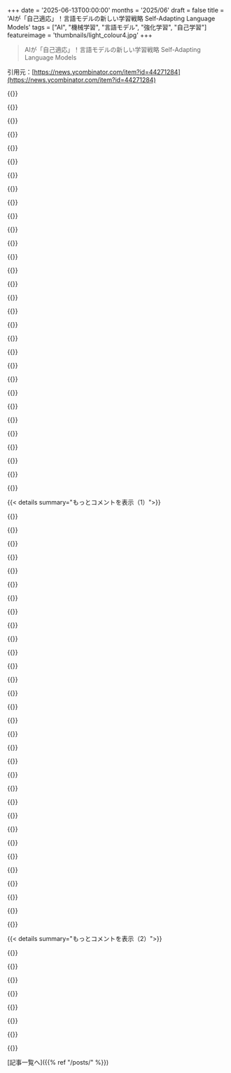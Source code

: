 +++
date = '2025-06-13T00:00:00'
months = '2025/06'
draft = false
title = 'AIが「自己適応」！言語モデルの新しい学習戦略 Self-Adapting Language Models'
tags = ["AI", "機械学習", "言語モデル", "強化学習", "自己学習"]
featureimage = 'thumbnails/light_colour4.jpg'
+++

> AIが「自己適応」！言語モデルの新しい学習戦略 Self-Adapting Language Models

引用元：[https://news.ycombinator.com/item?id=44271284](https://news.ycombinator.com/item?id=44271284)




{{<matomeQuote body="自己編集アプローチ、賢いね！<br>RLを使ってモデルが自分で学習しやすいように情報を再構築するんだ。<br>人間が数学と歴史でノートの取り方を変えるみたいに、知識の種類によって最適な表現があるって洞察がキモ。<br>知&#38263;組み込みの結果（GPT-4.1データで47% vs 46.3%、小規模モデルより断然高い）を見ると、データ量じゃなくてより良い学習形式を見つけられてるってわかる。<br>でも、壊滅的忘却問題は残ってるし、データ多様性が改善されたかはっきりしないね。<br>計算コストはエグい！<br>報酬評価に30〜45秒かかるから、ほとんどの用途じゃ現実的じゃない。<br>でも、最適な保持がホントに必要な高価値なドキュメント処理なら価値があるかも。<br>明確な評価指標があるタスクに限定されるのが最大の制約だね。<br>報酬計算には正解のQ&Aペアとかテストケースが必要。<br>それでも、技術文書とか教育コンテンツみたいに評価を生成できる分野では、新しい情報の処理を大幅に改善できる可能性あるよ。<br>まだ「継続的に自己改善するエージェント」の段階じゃないけど、モデルが自分の学習戦略を適応させる方向への重要な一歩って感じ。" userName="xianshou" createdAt="2025/06/13 21:36:29" color="#45d325">}}




{{<matomeQuote body="俺の親しい友達で、数学の天才で早期（2010年代半ば）にMLやった2人が、これに似たアルゴリズムについていつも話してたんだ！<br>「NEAT/HyperNEAT」（Neuroevolution of Augmented Topologies）[0]ってやつ。<br>俺はMLの専門家じゃないけど、理解してる限りでは、NEATとこの論文の違いは、NEATがネットワークのトポロジーを進化させるのに対して、この論文は重みを進化させるってことかな。<br>ネットワーク構造を進化させるか、重みを進化させるか、同じ問題を解こうとする2つのアプローチみたいだね。<br>その2人の友達は、俺が今まで会った中で一番頭いい可能性があって、RLと進化的アルゴリズムがMLの今後の道筋だってホントに確信してたんだ。<br>[0] https://en.wikipedia.org/wiki/Neuroevolution_of_augmenting_t..." userName="gavinray" createdAt="2025/06/14 09:24:08" color="#ff5c5c">}}




{{<matomeQuote body="人間ってすごいよね。<br>ニューロンを理解しようと仮説的なコンピューティングシステムを構築して、それが実際にはそうじゃないってわかっても、まあいいやって感じでそれでパラダイムシフトを起こす技術を築き上げてる。<br>そして、その架空のシステムから得たアイデアで今もそれを強化し続けてるんだから。" userName="khalic" createdAt="2025/06/14 09:45:34" color="">}}




{{<matomeQuote body="本物みたいに構築する知識も手段もないんだから、今はこれで進むしかないよね。<br>業界が入手可能なもので進むのは明らかだと思う。<br>とはいえ、脳みたいに動くと思ってる人たちの、情報がないままの過剰な盛り上がりは確かにうざいけど。" userName="zelphirkalt" createdAt="2025/06/15 08:02:55" color="">}}




{{<matomeQuote body="NEATに関するお気に入りの紹介動画はこちら！<br>SethBling’s MarI/O - Machine Learning for Video Games<br>https://www.youtube.com/watch?v=qv6UVOQ0F44" userName="andai" createdAt="2025/06/15 00:03:40" color="">}}




{{<matomeQuote body="このアイデアに最近ハマったんだ！<br>遺伝的アルゴリズムを使って声のクローン（Kokoro用）にある程度成功した後、アーキテクチャを進化させられるか考えてみたんだ。<br>自己組織化知能のアイデアにはすごく興味あるけど、どうすれば実現可能なのか考えてしまうね。<br>LLMがどうなったかを考えると、こういうハイブリッドアプローチが一番いいのかも。" userName="robviren" createdAt="2025/06/14 13:29:10" color="">}}




{{<matomeQuote body="遺伝的アルゴリズム／遺伝的プログラミングの問題点は、集団がたどる経路をうまく扱わないといけないこと。<br>ディープラーニングのy = f(x)（f()がニューラルネットワークが計算するもの、Xとyが訓練データ）というより、強化学習に近いかな。<br>良いスコアリングアルゴリズムを見つけるのは難しい、GAは簡単にチートできちゃうからね…。<br>出典：経験談" userName="hdjdbdirbrbtv" createdAt="2025/06/15 11:21:40" color="#45d325">}}




{{<matomeQuote body="Anthropicからも数日前に出てたよ、自己ファインチューニング！<br>https://arxiv.org/html/2506.10139v1" userName="cma" createdAt="2025/06/13 21:20:22" color="#ff33a1">}}




{{<matomeQuote body="これやばいね！<br>「Claude 3.5 Sonnetのプロダクション用RMで評価すると、我々の教師なしアシスタントポリシーは、人間の教師ありRMで訓練されたポリシーとの一対一比較で60%勝つ」だって。<br>つまり、モデルは新しいモデルの訓練後の調整さえ、人間よりもうまくできるってことか。" userName="Uninen" createdAt="2025/06/14 13:20:39" color="#ff5733">}}




{{<matomeQuote body="ARC AGIのEverytopモデルはテスト時にファインチューニングみたいなやり方を使ってたんだって。ただ、彼らは例を1つしか持ってなくて、ファインチューニングのためにそれの変換（色とかミラーリングとか）をよくやってたみたいで、それは手作業でコード化されてたかもしれないね。" userName="cma" createdAt="2025/06/15 02:42:51" color="">}}




{{<matomeQuote body="関連する進行中のスレッドだよ:Unsupervised Elicitation of Language Models - https://news.ycombinator.com/item?id=44276041" userName="dang" createdAt="2025/06/14 18:29:31" color="">}}




{{<matomeQuote body="LLMに「仕事中に学習させる」（継続ファインチューニングなど）研究って今どこまで進んでるの？実用的なものにする上での課題（コスト？モデル崩壊？他？）を知ってる人いる？コードベースを時間かけて学べるモデル+コーディングエージェントとかさ。<br>大手はやってるだろうけど、外からLLMユーザーとして見ると、あまり話を聞かない気がする。今は訓練（例えば強化学習）改善に焦点で、訓練で学ばないことはコンテキストに詰める、って感じ。でも素朴には、訓練後に経験から学べないのがAGIへの最大の壁に見えるんだよね。" userName="libraryofbabel" createdAt="2025/06/13 21:20:49" color="#38d3d3">}}




{{<matomeQuote body="継続学習のやり方はまだ全然分かってないんだ。計算量、崩壊、忘却とか、ここで多くの人が言う通りだよ。<br>唯一の「現実的」な方法は、<br>1. モデルを訓練する<br>2. 新しいデータがくる<br>3. 新しいデータ全部とモデル全体を再訓練する<br>4. 繰り返す<br>5. これでも「時間」の保証はないんだけどね。<br>でもCL分野は、真の意味でのやり方には答えがほぼゼロ。解決策が矛盾してる部分が多くてめちゃくちゃ難しいんだ。モデルの表現空間を拡張しつつ、前の表現空間はほぼ同じに保つ？つまり、変更せずに修正する必要があるんだ。<br>一番困るのは、一番小さい自然な脳ですらこれが簡単にできること。俺には長い持論があるんだけど、要はAIもどうにか「睡眠」とか休憩が必要なんじゃないかってこと。" userName="johnsmith1840" createdAt="2025/06/13 23:49:11" color="#ff5c5c">}}




{{<matomeQuote body="部外者/非学者として見ててAIのクールな点は、クローンが比較的安価ってことだね。睡眠/休憩は「クローン」にさせて、利点はローリングスケジュールで配布できるんじゃない？" userName="mackenziebowes" createdAt="2025/06/14 00:29:16" color="">}}




{{<matomeQuote body="1つのクローンが昼寝してる間にもう1つが働くってのはかなりクールだね。<br>でも、クローンは寝ずに動けないの？だったらクローンじゃなくてチームメイトっぽいね。<br>1つが働いてる間に別の1つが寝て、それから交代する。<br>もしこの方法がうまくいったら、今のアライメント方法は全部ポイだよ。それらは完全に別々のAIになるはず。" userName="johnsmith1840" createdAt="2025/06/14 00:38:42" color="">}}




{{<matomeQuote body="確信はないけど、俺はAIエンジニアでも数学者でもないからね。でも「ウェイクアップ」の時点でインスタンスを均一化するんじゃないかな。<br>例えば、「睡眠」中に、モデルの重み `n` に関数/操作のリスト `m` を適用して新しいモデル `n + 1` を作る。<br>`n + 1` をクローンして仕事に送り出し、新しい訓練実行 `m + 1` を開始して `n + 2` を作る、ってことじゃない？" userName="mackenziebowes" createdAt="2025/06/14 01:36:45" color="">}}




{{<matomeQuote body="俺も最初にそう思ったんだ。継続的に訓練して、各サイクル後にクローンを再展開する。素人的にはこれは理にかなってるように見えるね :thinking:" userName="notpushkin" createdAt="2025/06/14 06:11:35" color="">}}




{{<matomeQuote body="同じモデルを永久に訓練し続けるのは現実的じゃないよ。前に知ってたことを忘れ始めるからね。これの正式名称は「壊滅的忘却」っていうんだ。" userName="maleldil" createdAt="2025/06/15 02:01:00" color="#45d325">}}




{{<matomeQuote body="LoRAについて調べてみるといいよ。部分的な再訓練方法で、モデル全体を再訓練するほどは必要ないんだ。それはこの論文が提案してることとは違うけどね。この論文の自己改善は、改善のためのルールすら自分で設定していて、 basically 新しいデータを今持ってるものから作り出してる。LoRA論文：https://arxiv.org/abs/2106.09685" userName="khalic" createdAt="2025/06/14 09:56:32" color="#45d325">}}




{{<matomeQuote body="これって今のモデルに限った話みたいだね。「オンライン学習」はモデルを運用しつつ学習を続けるための言葉で、もっと基本的なモデルでは昔から使われてたんだよ。" userName="zelphirkalt" createdAt="2025/06/15 08:07:18" color="">}}




{{<matomeQuote body="CL（継続学習）をどれだけ掘り下げたか分からないけど、オンライン学習は似てるけど同じじゃないよ。オンライン学習はRLに近い感じで、構造化された箱の中の環境だよ。その箱から出たり箱が変わりすぎたりすると崩壊する。CLはメタ学習にもっと似てるね。これまでの知識を維持しつつ新しい内容を学ぶことに重点があるんだ。CLはあらゆるモデルタイプにとって完全に未解決の問題だよ。EWCは良い試みのうちの一つ（個人的にお気に入り）だけど、大きな限界があるね。" userName="johnsmith1840" createdAt="2025/06/15 17:23:34" color="">}}




{{<matomeQuote body="そうだけど、RNNやエネルギーモデルに似てるね。それらは常に更新される単一の連続的な「状態」を維持しようとするんだ。CLが約束する「無限に続く」学習というよりは、「より遠くへ行く」という感じかな。スケール則は無限にスケールすれば100％AGIに繋がるっていう意味では正しい。でも同時に問題は、タスクごとの計算量を無限にスケールできないことだよ。RLは一般的にこの問題を解決するけど、未来を知ってるっていう深い前提があるんだ。箱の外に一歩でも出ると崩壊する。最小の自然脳は、タイムステップあたりの計算予算が固定されてて、未知の未来の状態に対応できる。これって本当に信じられないことだよ。" userName="johnsmith1840" createdAt="2025/06/15 17:32:30" color="">}}




{{<matomeQuote body="でも自然脳も寝るよね、それが君の言いたいことかな。でも、人間の脳でニューラル計算の大部分が評価なのか訓練なのか、そもそも明確なのかな？多分、脳は例えば20Tのモデル計算を実行できて、特定の時間に2Bのモデルを展開し、計算の大部分はバックグラウンドで新しいモデルを訓練してるのかも—つまり、スクラッチからの訓練以外は分からないって君が言うみたいに、もし計算能力の容量を大幅に下回って作業しているなら、実際にスクラッチから繰り返し積極的に訓練できるのかも（xAIクラスターならgpt4oサイズを数時間で訓練できるだろうしね）。" userName="Davidzheng" createdAt="2025/06/14 00:52:42" color="">}}




{{<matomeQuote body="AGIは多分、これら2つの論文と新しい何か（おそらく蒸留の類）の組み合わせだろうね。<br>1. 崩壊を防ぐ -＞ モデルが「いっぱいになる」<br>https://arxiv.org/pdf/1612.00796<br>2. 忘れることがより良い汎化を引き起こす<br>https://arxiv.org/abs/2307.01163<br>3. これらを繋ぐ未知の論文<br>- 時間とともに汎化能力を高める「忘れる」モデルを許可する。<br>- 長い間これを作ろうとしたけど、ちょっと難しいんだ。<br>面白い示唆としては、もしこれが本当なら、AGIは「休憩」が必要で、人間がするように多様性の高い非タスクコンテンツを消費する必要があるだろうということだね。" userName="johnsmith1840" createdAt="2025/06/14 00:33:06" color="#45d325">}}




{{<matomeQuote body="LLMが一般的な推論能力がある兆候は全くないよ、むしろ逆だね。だからAGIについては落ち着いて。基本的な組み合わせができることは証明されてる（開発者として、アシスタントでコードを生成するたびにその証明を見てる）し、それだけでもすごいことだけど、「汎用知能」のようなものからはまだ遠いんだ。" userName="khalic" createdAt="2025/06/14 10:05:50" color="">}}




{{<matomeQuote body="僕の主張は、僕たちは既に擬似的な＼静的推論器を持っているってことだよ。CLが僕たちの非推論器を推論器に変えるんだ。CLはAI研究の最初期から基本的に解決策のない未解決問題だった。その普及は、僕たちの推論に関する知識に非常に深い誤解があることを示してるんだ。" userName="johnsmith1840" createdAt="2025/06/14 17:36:34" color="">}}




{{<matomeQuote body="全然あり得るよ！ただそれについて話すのが好きなだけなんだ。以前の知識を「使える」状態に保ちながら分布外のコンテンツを学習する能力は、僕たちが現在持っている全てのAI手法を絶対に超強化する能力だとは言えるね。少なくとも、現在僕たちがやっている「全てを無限にスケールする」以外の正直な研究方向への試みだよ。自然脳が信じられないことをどうやってるか考えてみて。1. タイムステップあたりの計算予算が固定されてる。2. 以前の状態を維持しつつ、全く新しいタスクを継続的に学ぶ。これは僕のAIにぜひ欲しい能力だよ。スケール則は正しいけど、僕たちが人間に全く近づけない理由でもあるんだ。単純な仕事、例えば事務作業を考えてみて。各タイムステップは前のタイムステップに依存してる。複雑な仕事じゃないし、AIもしばらくはやれるだろうけど、時間が経つにつれて、その記憶を「振り返って」次のステップに繋げるのに必要な計算量は指数関数的に近いくらい増えるんだ。RAGもこの問題の完璧な例だよ。AGIはスパコンじゃなくてホワイトボードを持った子供によって解決されると強く信じてる。CLがそれが何を意味するかの僕の最善の推測だよ。多分すごいRLかエネルギータイプのメソッドかな、見たことないけど。" userName="johnsmith1840" createdAt="2025/06/15 17:46:39" color="#785bff">}}




{{<matomeQuote body="専門家じゃないけど、プライバシーは重要だと思うんだ（そうあるべき）。計算リソース的に、学習はユーザーごとじゃなくて全体でやるしかないだろうし、そうなるとセッション間で情報が漏れるリスクが高そう。<br>継続的な学習を安全にやる方法を見つけるのが、AGIへの最大の壁だってことには全面的に賛成だよ。" userName="mnahkies" createdAt="2025/06/13 22:29:07" color="#ff5733">}}




{{<matomeQuote body="本当の理由は、自動評価を誰も信用してないってことだよ。評価スコアが上がっても、自動学習されたリリースが本当に性能向上したか自信が持てないんだ。だから今はみんなまとめて更新して、雰囲気で大丈夫そうか確認してから出してるんだよ。" userName="kcorbitt" createdAt="2025/06/13 23:26:31" color="">}}




{{<matomeQuote body="一番の問題はアライメントだよ。LLMのファインチューニングでアライメントが崩れるのは知られてるから、継続的なファインチューニングでも理論的には崩れる可能性があるね。" userName="free_bip" createdAt="2025/06/13 22:18:15" color="">}}




{{< details summary="もっとコメントを表示（1）">}}

{{<matomeQuote body="どんなアライメントの話かな？もっとファインチューニングすると以前の設定が崩れるのは、バグじゃなくてむしろ機能じゃない？" userName="notnullorvoid" createdAt="2025/06/13 22:36:58" color="">}}




{{<matomeQuote body="最も明白な壁は壊滅的忘却だよ。" userName="kadushka" createdAt="2025/06/13 22:05:04" color="">}}




{{<matomeQuote body="それって絶対壁かな？他の人も言ってるけど、個人レベルで非公開の再学習ができるくらい計算リソースが増えたら可能になるかも。その場合、モデルは汎用性いる？特定の組織やコードベース向けに特化した継続学習モデルの方が望ましいってこともありえるよね。" userName="solarwindy" createdAt="2025/06/14 00:26:33" color="">}}




{{<matomeQuote body="何か学ぶたびにモデル全体をゼロから再学習するのは解決策じゃないよ。モデルに汎用性いる？賢いままでいてほしいならね。" userName="kadushka" createdAt="2025/06/14 03:43:59" color="">}}




{{<matomeQuote body="一番の壁は計算リソースだよ。これにはとんでもない量の計算が必要になる。" userName="ivape" createdAt="2025/06/13 21:21:56" color="">}}




{{<matomeQuote body="もし計算リソースだけなら、簡単な例があるはずでしょ。一番小さいAIモデルですらこれはできない。1つのGPUで簡単に実行できるベンチマークもたくさんある。計算リソースだけって言うのは、唯一の方法が毎ステップゼロから再学習って意味ならそうだけど。CNNで継続学習を解決できたら、それはもうAGIを作ったようなもんだよ。" userName="johnsmith1840" createdAt="2025/06/13 23:51:49" color="#ff33a1">}}




{{<matomeQuote body="うん、でもゼロから学習するのも有効な解決策だよ。もっと簡単な方法が見つからないなら、とにかくそれを実現しようとすべき。計算リソースはシリコン対生物コンピュータで俺たちが持つ最大の利点だから、どんどん活用しようぜ。理想的には、そのうちデータセンター級AIが難問解いてて、計算の95%以上が学習に使われてるかもね。AIって推論より学習がすごいし。Alphaproofも簡単な問題の学習に計算使ってるよ。これは継続学習の一例で、実装されてるんだ。" userName="Davidzheng" createdAt="2025/06/14 00:55:42" color="#785bff">}}




{{<matomeQuote body="ゼロから再学習すれば技術的には解決するけど、時間かかるし、データをランダム化しないとモデル崩壊したり偏ったりするって。まだ劇的に効果的な方法はないみたいだよ。" userName="johnsmith1840" createdAt="2025/06/15 17:56:55" color="#ff5c5c">}}




{{<matomeQuote body="モデルを継続的に学習できるってだけで、「汎用人工知能」（AGI）になるって考えるのはどうして？どういう考え方でそう飛躍するの？" userName="zelphirkalt" createdAt="2025/06/15 08:29:02" color="">}}




{{<matomeQuote body="なるほどね。でももしコストなんて度外視で、H100（GPU）が好きなだけ使えるとしたら、それでも継続学習って実際にうまくいくのかな？" userName="libraryofbabel" createdAt="2025/06/13 21:23:58" color="">}}




{{<matomeQuote body="推論で出力した結果の一部を、ネットワークの更新に使うとかっていうのはどうかな。" userName="IncreasePosts" createdAt="2025/06/13 22:01:42" color="">}}




{{<matomeQuote body="＞ 大規模言語モデル（LLM）は強力だけど静的。新しいタスクに合わせて重みを適応させる仕組みがない<br>学習と推論のプロセスが完全に分かれてるんだよね。人間が物事を学習して現実世界で応用するのが統合されたフィードバックプロセスなのとは違って、LLMは学習させて展開して、ちょっとだけ「学んだ」新しいモデルに捨ててしまう。LLMにとって、推論は学習の終わりなんだ。<br>これって多分、AIについて一番誤解されてるところだよ。もしLLMが学習してるって思ってるなら、AGIがすぐそこだってfantasize（夢想）するのは簡単だね。" userName="perrygeo" createdAt="2025/06/14 15:37:05" color="#ff33a1">}}




{{<matomeQuote body="Deepseekが示したみたいに、強化学習（Reinforcement learning）を使ってLLMを洗練させることはできるんだよ。" userName="fspeech" createdAt="2025/06/14 19:26:09" color="">}}




{{<matomeQuote body="過去5ヶ月で読んだものは全部逆のこと言ってるな。AppleのMLグループの論文「The Illusion of Thinking」が一番よく説明してると思う。経験的にはうまくいくけど、説明としては単にstochastic parrot（確率的なオウム）が長く鳴けるようになっただけかもね。<br>いずれにせよ、これは俺が話してたこととは全然違う。せいぜい、コンテキストウィンドウ内でLLMが「学習」できることを示してるだけ（Attention機構がやってることだから、ある程度当たり前だけど）。グローバルな知識ベースや重み更新はないんだ。内容が公開されて、またスクレイピングされて、次のバージョンに訓練されるまではね。これは学習のフィードバックループを示してるけど、外部要因（それを訓練する会社）によって何ヶ月も何年もかかる遅すぎるものだ。知性的とは言えないし、自力で学ぶこともできない。<br>本当に学習するシステム、つまり環境からの経験データを世界のモデルに取り込むには、ミリ秒単位でこれを行う必要がある。単細胞生物だってできるのに。AGIはどこにいるんだ？って感じ。" userName="perrygeo" createdAt="2025/06/14 20:21:00" color="#ff5733">}}




{{<matomeQuote body="＞ 説明としては単にstochastic parrotが長く鳴けるようになっただけかもね<br>研究や科学コミュニティの誰もこれに反論したことないし、もし反論したら長くはいられないだろうね（ aunque muchos de ellos encontrarían problemas con tu referencia a la estocástica parrot - これは誤って他の言語が混入したようです、無視または削除します）。（再要約）<br>研究者で「オウム返しが長くなっただけ」って誰も否定してないし（though I imagine many of them would find issue with your stochastic parrot reference - 「確率的なオウム」って表現には異論あるだろうけど）。Appleの論文はタイトルが内容より強いんだよ。基本的に、「思考」は特定の難易度の問題では通用しないって分かっただけで、単に「思考」をスケールアップしても役に立たないって言ってるだけだ。<br>「思考」がうまくいかないなんて言ってない。みんなタイトルと既存の偏見を組み合わせて、見たい結論を導いてるだけさ。" userName="throwaway314155" createdAt="2025/06/14 22:23:36" color="#ff5c5c">}}




{{<matomeQuote body="ユーザーがモデルの出力に肯定的に反応したか、否定的に反応したかを確認して、その入力と出力のペアでLLMを訓練するのはどうかな？" userName="kovek" createdAt="2025/06/14 17:57:56" color="">}}




{{<matomeQuote body="うーん、これってLoRAアダプターをファインチューニングして、それを元のモデルにマージするだけのフレームワークに見えるんだけど。HuggingFaceライブラリのPeftModelとその“merge_and_unload”を使ってるし…具体的に何が新しいんだ？って疑問だね。" userName="yahoozoo" createdAt="2025/06/13 21:19:54" color="#ff33a1">}}




{{<matomeQuote body="このアプローチの安定性、アライメント税やモデル崩壊を避けることに関係してるみたいだね。ハイパーネットワークとLoRAで継続的にモデルが更新されていく様子を見てみたい。新しいモデルの状態に対応するためにハイパーネットワークも更新が必要だ。ハイパーネットワークにLoRAを適用するには、メタハイパーネットワークが必要になるだろうけど、そうすれば効果的な継続学習ができるかもね。" userName="observationist" createdAt="2025/06/13 22:19:23" color="#ff5733">}}




{{<matomeQuote body="コードと例があるウェブサイトだよ: https://jyopari.github.io/posts/seal" userName="all2" createdAt="2025/06/13 20:31:57" color="#785bff">}}




{{<matomeQuote body="最近、この分野では「正しく学ぶ」ことよりも「正しく忘れる」ことがより重要な問題になってきてる気がするんだ。新しい事実をAIに学ばせるのは進んでるけど、新しい知識に対して最も関連性の低い情報を捨てる技術は遅れてるね。<br>「正しく忘れる」のは人間の脳が得意なことでもある。どういう仕組みなんだろうね？" userName="Centigonal" createdAt="2025/06/13 23:14:23" color="#ff5c5c">}}




{{<matomeQuote body="人間が「正しく忘れる」のが得意だとは思わないな。人間の脳がそんなに何でも「超得意」だとも思わないし。人間の脳の記憶容量はすごく大きいから、忘れることのほとんどは「新しい情報のスペースを空けるため」じゃなくて、一部の過去の悪い情報が新しい学習の邪魔になることを脳が正しく知ってるからだと思うよ。" userName="Davidzheng" createdAt="2025/06/14 00:58:06" color="">}}




{{<matomeQuote body="ああ、俺が知る限り、人間の記憶力の限界はまだ本当には分かってないんだよね。どっちにしても、海馬がどこかで発火するニューロンのシーケンスを符号化して、後で再生できるのはすごいことだよね。" userName="kalium-xyz" createdAt="2025/06/14 08:54:35" color="">}}




{{<matomeQuote body="いや、俺は違う意見だな。まず、人間の脳はフィルタリングに関しては進化の奇跡だよ。新しい部屋に入って後で質問されても、ドアとか特定の物体の場所は覚えているだろうけど、その後は脳がフィルタリングして、必要に応じて詳細を作り出すんだ。<br>もう一つは、脳は使わない経路の価値を下げて（枝刈りして）、使う経路を強化することだね。だから、しばらくやってないことは、またちゃんとやるために練習が必要なんだよ。" userName="pixl97" createdAt="2025/06/15 01:44:51" color="#785bff">}}




{{<matomeQuote body="俺が知る限り、ANN（人工ニューラルネットワーク）で、どの重みがどの程度、どの出力に関係してるかっていう特定については、ほとんど進歩がないんだ。だから、ユーザーが間違いとか不正確だとか不必要な情報だとマークしても、それを捨てることができない。<br>でも人間の心はそれが簡単にできる。私たちは（完璧じゃないけど）何かが間違っている、役に立たない、無関係だと分類して覚えて、もうそれをしなくなるし、時間が経てばそのあまり通らなくなった経路のことは忘れていく。ANNには少なくともそういう明確なメカニズムがないんだよね。" userName="zelphirkalt" createdAt="2025/06/15 09:05:10" color="#ff5c5c">}}




{{<matomeQuote body="学習ってSpaced Repetition（間隔反復）と強く関係してるよね。Ankiとかの学習ツールとよく関連付けられるけど、現実世界って全部、特定の頻度で物事に遭遇することなんだ（昼夜のサイクル、季節、訪れる場所、会う人…本当に何もかも）。<br>SRの逆みたいなものがあるのか、ちょっと気になるな。" userName="azeirah" createdAt="2025/06/14 03:46:49" color="">}}




{{<matomeQuote body="興味深い研究があって、実はLLMは内部データを「隠してる」んだって。ただ「忘れる」んじゃなくて、トレーニングを続けると後で情報が戻ってくることがあるらしいんだよ。<br>だから基本的に、モデルをトレーニングするたびに、一部だけじゃなくて全体の記憶をチェックする必要があるね。" userName="johnsmith1840" createdAt="2025/06/13 23:53:37" color="#ff5733">}}




{{<matomeQuote body="これってleast-recently-used的な感じ？自分の頭で試して理解しようとしてるとこ！この分野の面白いとこってこういうとこだよね。" userName="campbel" createdAt="2025/06/13 23:29:29" color="">}}




{{<matomeQuote body="2028年までにすごいLLMは公開テキスト全部で学習終わるって予測があるんだって。データ壁が来るから、モデル自身が学習データ作る必要があると。次世代モデルはSEALみたいな専用モデルで新しい学習データ作って、もっと効率良くスケールするって話。2028年もうすぐじゃん…めっちゃ面白い insight だわ。" userName="khalic" createdAt="2025/06/14 09:40:36" color="#ff5733">}}




{{<matomeQuote body="それって単なる理論じゃない？人間の脳はウェブより全然複雑で、どう考えてるかすら理解してない。モデルが自分で学習データ作れるってのはただの推測で、人間の思考と同じクオリティじゃないかも。既存情報の繰り返しで全然進歩しないかもね。それを”insight”って言うのは楽観的すぎじゃない？" userName="zelphirkalt" createdAt="2025/06/15 08:40:50" color="#38d3d3">}}




{{<matomeQuote body="それってさ、もう今の話だよ。すごいLLMは公開テキスト全部で学習済みだし、コーディングみたいな検証できるタスクの改善のために合成データでめちゃくちゃ学習してるよ。" userName="pton_xd" createdAt="2025/06/15 01:29:39" color="#45d325">}}

{{</details>}}




{{< details summary="もっとコメントを表示（2）">}}

{{<matomeQuote body="これってまだファインチューニング頼りだよね。クラウドLLMでユーザー全員がファインチューニングしたらどうなるの？ローカルなLLM向きかな。でもローカルでの継続学習とか、ハードウェア的にまだSFレベルだよ。今だって、そこそこのコンテキストで推論するだけで大変なのに。" userName="ivape" createdAt="2025/06/13 21:20:02" color="#ff5733">}}




{{<matomeQuote body="オプティマイザーそのものはどうなるの？報酬で表現形式を調整するけど、それがズレたらタスクに合ってるか、評価をハックしてるだけか分からなくなるよね。オプティマイザーの動きを長期的に見る仕組みがないと、推論が良くなってるのか、評価で点取るのが上手くなってるだけか分からない。誰かアイデアある？" userName="b0a04gl" createdAt="2025/06/14 07:06:37" color="#ff33a1">}}




{{<matomeQuote body="え、ちょっと待って。モデルが実行中に自分で重みを変えちゃったら、デバッグどうすんの？間違った答えが元のモデルのせいか、自分で変えたせいか、どうやって見分けるの？" userName="b0a04gl" createdAt="2025/06/14 15:04:27" color="#ff5733">}}




{{<matomeQuote body="イベントホライズンに近づいてるね。" userName="bravesoul2" createdAt="2025/06/13 22:24:04" color="">}}




{{<matomeQuote body="そうそう！AIシンギュラリティにとってイベントホライズンが重要って分かってるコメント、初めて見たよ！" userName="lostmsu" createdAt="2025/06/15 06:59:40" color="">}}




{{<matomeQuote body="”俺たちはイベントホライズンを超えた。テイクオフは始まった。” - Sam Altman、4日前だって" userName="MacsHeadroom" createdAt="2025/06/14 13:36:35" color="">}}




{{<matomeQuote body="それってどういう意味だよ？笑<br>あの人バズワードばっかだな。イベントホライズンの向こうはクラッシュダウンが始まるところで、光さえ脱出できないんだよ。テイクオフするとこじゃないでしょ。" userName="zelphirkalt" createdAt="2025/06/15 09:09:19" color="">}}

{{</details>}}



[記事一覧へ]({{% ref "/posts/" %}})
